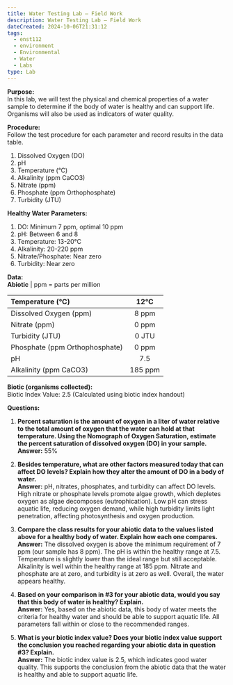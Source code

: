 ```yaml
---
title: Water Testing Lab – Field Work
description: Water Testing Lab – Field Work
dateCreated: 2024-10-06T21:31:12
tags:
  - enst112
  - environment
  - Environmental
  - Water
  - Labs
type: Lab
---
```

**Purpose:**  
In this lab, we will test the physical and chemical properties of a water sample to determine if the body of water is healthy and can support life. Organisms will also be used as indicators of water quality.

**Procedure:**  
Follow the test procedure for each parameter and record results in the data table.  
1. Dissolved Oxygen (DO)  
2. pH  
3. Temperature (°C)  
4. Alkalinity (ppm CaCO3)  
5. Nitrate (ppm)  
6. Phosphate (ppm Orthophosphate)  
7. Turbidity (JTU)

**Healthy Water Parameters:**  
1. DO: Minimum 7 ppm, optimal 10 ppm  
2. pH: Between 6 and 8  
3. Temperature: 13-20°C  
4. Alkalinity: 20-220 ppm  
5. Nitrate/Phosphate: Near zero  
6. Turbidity: Near zero

**Data:**  
**Abiotic** | ppm = parts per million  

| Temperature (°C)               |  12°C   |
| :----------------------------- | :-----: |
| Dissolved Oxygen (ppm)         |  8 ppm  |
| Nitrate (ppm)                  |  0 ppm  |
| Turbidity (JTU)                |  0 JTU  |
| Phosphate (ppm Orthophosphate) |  0 ppm  |
| pH                             |   7.5   |
| Alkalinity (ppm CaCO3)         | 185 ppm |

**Biotic (organisms collected):**  
Biotic Index Value: 2.5 (Calculated using biotic index handout)

**Questions:**

1. **Percent saturation is the amount of oxygen in a liter of water relative to the total amount of oxygen that the water can hold at that temperature. Using the Nomograph of Oxygen Saturation, estimate the percent saturation of dissolved oxygen (DO) in your sample.**  
   **Answer:** 55%

2. **Besides temperature, what are other factors measured today that can affect DO levels? Explain how they alter the amount of DO in a body of water.**  
   **Answer:** pH, nitrates, phosphates, and turbidity can affect DO levels. High nitrate or phosphate levels promote algae growth, which depletes oxygen as algae decomposes (eutrophication). Low pH can stress aquatic life, reducing oxygen demand, while high turbidity limits light penetration, affecting photosynthesis and oxygen production.

3. **Compare the class results for your abiotic data to the values listed above for a healthy body of water. Explain how each one compares.**  
   **Answer:** The dissolved oxygen is above the minimum requirement of 7 ppm (our sample has 8 ppm). The pH is within the healthy range at 7.5. Temperature is slightly lower than the ideal range but still acceptable. Alkalinity is well within the healthy range at 185 ppm. Nitrate and phosphate are at zero, and turbidity is at zero as well. Overall, the water appears healthy.

4. **Based on your comparison in #3 for your abiotic data, would you say that this body of water is healthy? Explain.**  
   **Answer:** Yes, based on the abiotic data, this body of water meets the criteria for healthy water and should be able to support aquatic life. All parameters fall within or close to the recommended ranges.

5. **What is your biotic index value? Does your biotic index value support the conclusion you reached regarding your abiotic data in question #3? Explain.**  
   **Answer:** The biotic index value is 2.5, which indicates good water quality. This supports the conclusion from the abiotic data that the water is healthy and able to support aquatic life.